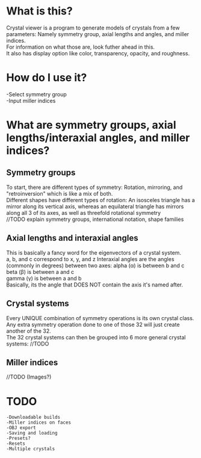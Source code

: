 # What is this?
Crystal viewer is a program to generate models of crystals from a few parameters: Namely symmetry group, axial lengths and angles, and miller indices.  
For information on what those are, look futher ahead in this.  
It also has display option like color, transparency, opacity, and roughness.  

# How do I use it?
-Select symmetry group  
-Input miller indices  

# What are symmetry groups, axial lengths/interaxial angles, and miller indices?

## Symmetry groups
To start, there are different types of symmetry: Rotation, mirroring, and "retroinversion" which is like a mix of both.  
Different shapes have different types of rotation: An isosceles triangle has a mirror along its vertical axis, whereas an equilateral triangle has mirrors along all 3 of its axes, as well as threefold rotational symmetry  
//TODO explain symmetry groups, international notation, shape families

## Axial lengths and interaxial angles
This is basically a fancy word for the eigenvectors of a crystal system.  
a, b, and c correspond to x, y, and z
Interaxial angles are the angles (commonly in degrees) between two axes:
	alpha (α) is between b and c  
	beta (β) is between a and c  
	gamma (γ) is between a and b  
Basically, its the angle that DOES NOT contain the axis it's named after. 

## Crystal systems
Every UNIQUE combination of symmetry operations is its own crystal class.  
Any extra symmetry operation done to one of those 32 will just create another of the 32.  
The 32 crystal systems can then be grouped into 6 more general crystal systems:
//TODO

## Miller indices
//TODO (Images?)

# TODO
	-Downloadable builds
	-Miller indices on faces
	-OBJ export
	-Saving and loading
	-Presets?
	-Resets
 	-Multiple crystals
